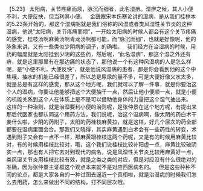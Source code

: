 【5.23】  太阳病，关节疼痛而烦，脉沉而细者，此名湿痹。湿痹之候，其人小便不利，大便反快，但当利其小便。
 
金匮跟宋本伤寒论讲的湿病，是从我们桂林本的5.23条开始的，那这个湿病呢就是我们俗称的风湿或者类风湿性关节炎的这种湿病，他说“太阳病，关节疼痛而烦”，一开始太阳病的时候人都会有这个关节疼痛的感觉，桂枝汤啊麻黄汤啊青龙汤啊都可能，而“脉沉而细”，也就是好像呢，他的脉象来讲，又有一些类似少阴病的调子，的确啦。
 
我们经方在治湿病的时候，用药的幅度就是太阳挂到少阴的这些药，然后呢，“此名湿痹”，那这个湿之外还有痹，就是这里那里有在那边痛的状态了，那他说一个有这种风湿病的人是怎么样呢，是“小便不利，大便反快”，就是他说风湿病的患者，都是你会看到他的这个中焦哦，抽水的机能已经很差了，所以总是尿尿的量不多，可是大便好像又水太多，就是总是有这样的感觉，那从这个地方呢，我们就可以了解一件事，就是你要治这个人的湿病，你要让他能够把这个大便抽干一点，然后让他小便顺一点，就是小便的机能关系到这个人在体质上是不是可以借助他身体的力量把这个湿气抽出来。
 
这样的一种治则，就是治湿要利小便的治则呢，是张仲景在这个地方呢，有提出来那后代医家也都认同这个用药方法，我们说呢，治这个湿病啊，像太阴的药白术干姜什么啦，少阴的药附子，太阳的药桂枝麻黄拉，就是这样，好几个层次的药全部都要在湿病里面会合。那我们又晓得，其实麻黄遇到白术会有一些药性的转变，术遇到附子又会有一点不一样，那麻黄跟桂枝这两个药呢，又是有的时候用麻黄比较对，有的时候用桂枝比较对，哦，这个我们说桂枝比较补阳虚一点，麻黄比较破阴实一点，那也有人把它去对到现代的病名，说是风湿性关节炎比较用麻黄好一点，类风湿关节炎用桂枝比较有效，就是之类之类的对应，但是对应没有什么很绝对的准确，因为张仲景主证框这个观点本来就不是对应西医病名的。
 
但是这些种种不同的论点，都是大家各自的一种试图去逼近一个真相啦，就是治湿病的时候我们怎么去用药，怎么来做出不同的结构，打不同层次哦。
